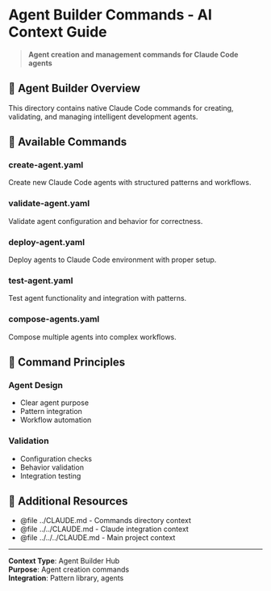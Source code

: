 # Agent Builder Commands - AI Context Guide

> **Agent creation and management commands for Claude Code agents**

## 🤖 Agent Builder Overview

This directory contains native Claude Code commands for creating, validating, and managing intelligent development agents.

## 🔗 Available Commands

### create-agent.yaml
Create new Claude Code agents with structured patterns and workflows.

### validate-agent.yaml
Validate agent configuration and behavior for correctness.

### deploy-agent.yaml
Deploy agents to Claude Code environment with proper setup.

### test-agent.yaml
Test agent functionality and integration with patterns.

### compose-agents.yaml
Compose multiple agents into complex workflows.

## 🎯 Command Principles

### Agent Design
- Clear agent purpose
- Pattern integration
- Workflow automation

### Validation
- Configuration checks
- Behavior validation
- Integration testing

## 📖 Additional Resources

- @file ../CLAUDE.md - Commands directory context
- @file ../../CLAUDE.md - Claude integration context
- @file ../../../CLAUDE.md - Main project context

---

**Context Type**: Agent Builder Hub  
**Purpose**: Agent creation commands  
**Integration**: Pattern library, agents